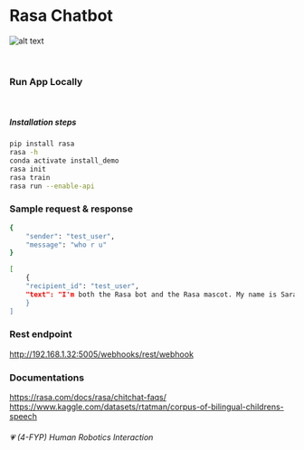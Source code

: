 # Rasa Chatbot

![alt text](https://miro.medium.com/max/1000/1*eTCvmCllb1xW9vyvZkCX2Q.png)

<br/>

### Run App Locally

<br/>

##### Installation steps

```bash
pip install rasa
rasa -h
conda activate install_demo
rasa init
rasa train
rasa run --enable-api
```

### Sample request & response

```bash
{
    "sender": "test_user",
    "message": "who r u"
}
```

```bash
[
    {
    "recipient_id": "test_user",
    "text": "I'm both the Rasa bot and the Rasa mascot. My name is Sara!"
    }
]
```

### Rest endpoint

http://192.168.1.32:5005/webhooks/rest/webhook

### Documentations

https://rasa.com/docs/rasa/chitchat-faqs/
https://www.kaggle.com/datasets/rtatman/corpus-of-bilingual-childrens-speech

###### 💗 (4-FYP) Human Robotics Interaction
